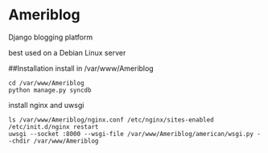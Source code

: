 Ameriblog
=========

Django blogging platform

best used on a Debian Linux server

##Installation
install in /var/www/Ameriblog

```
cd /var/www/Ameriblog
python manage.py syncdb
```

install nginx and uwsgi

```
ls /var/www/Ameriblog/nginx.conf /etc/nginx/sites-enabled
/etc/init.d/nginx restart
uwsgi --socket :8000 --wsgi-file /var/www/Ameriblog/american/wsgi.py --chdir /var/www/Ameriblog
```
